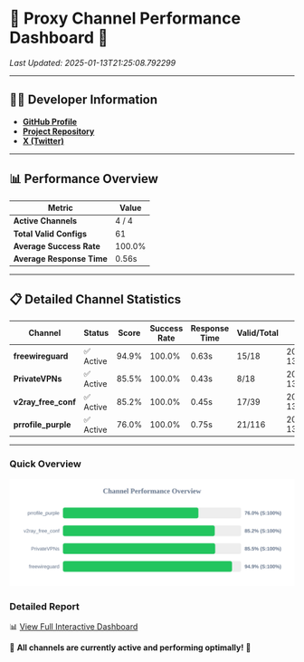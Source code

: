 # 🌟 Proxy Channel Performance Dashboard 🌟

_Last Updated: 2025-01-13T21:25:08.792299_

---

## 👩‍💻 Developer Information

- **[GitHub Profile](https://github.com/4n0nymou3)**  
- **[Project Repository](https://github.com/4n0nymou3/multi-proxy-config-fetcher)**  
- **[X (Twitter)](https://x.com/4n0nymou3)**  

---

## 📊 Performance Overview

| Metric                | Value       |
|-----------------------|-------------|
| **Active Channels**   | 4 / 4       |
| **Total Valid Configs** | 61          |
| **Average Success Rate** | 100.0%      |
| **Average Response Time** | 0.56s       |

---

## 📋 Detailed Channel Statistics

| Channel          | Status     | Score  | Success Rate | Response Time | Valid/Total | Last Success               |
|------------------|------------|--------|--------------|---------------|-------------|----------------------------|
| **freewireguard**  | ✅ Active  | 94.9%  | 100.0% | 0.63s         | 15/18       | 2025-01-13T21:25:08.790550 |
| **PrivateVPNs**  | ✅ Active  | 85.5%  | 100.0% | 0.43s         | 8/18       | 2025-01-13T21:25:08.131839 |
| **v2ray_free_conf**  | ✅ Active  | 85.2%  | 100.0% | 0.45s         | 17/39       | 2025-01-13T21:25:07.666739 |
| **prrofile_purple**  | ✅ Active  | 76.0%  | 100.0% | 0.75s         | 21/116       | 2025-01-13T21:25:07.155062 |

---

### Quick Overview
<div align="center">
  <a href="https://raw.githubusercontent.com/nullluser/NullRepo/refs/heads/main/assets/channel_stats_chart.svg">
    <img src="https://raw.githubusercontent.com/nullluser/NullRepo/refs/heads/main/assets/channel_stats_chart.svg" alt="Source Performance Statistics" width="800">
  </a>
</div>

### Detailed Report
📊 [View Full Interactive Dashboard](https://htmlpreview.github.io/?https://github.com/nullluser/NullRepo/blob/main/assets/performance_report.html)

🎉 **All channels are currently active and performing optimally!** 🎉
